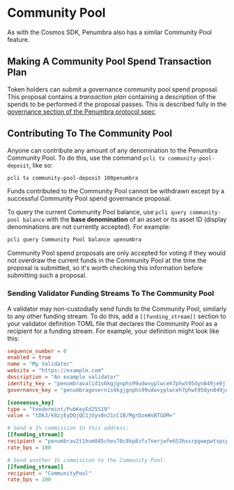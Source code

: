 # Community Pool

As with the Cosmos SDK, Penumbra also has a similar Community Pool feature.

## Making A Community Pool Spend Transaction Plan

Token holders can submit a governance community pool spend proposal. This proposal contains a _transaction plan_ containing a description of the spends to be performed if the proposal passes. This is described fully in the [governance section of the Penumbra protocol spec](./governance.md).

## Contributing To The Community Pool

Anyone can contribute any amount of any denomination to the Penumbra Community Pool. To do this, use the
command `pcli tx community-pool-deposit`, like so:

```bash
pcli tx community-pool-deposit 100penumbra
```

Funds contributed to the Community Pool cannot be withdrawn except by a successful Community Pool spend governance
proposal.

To query the current Community Pool balance, use `pcli query community-pool balance` with the **base denomination** of an
asset or its asset ID (display denominations are not currently accepted). For example:

```bash
pcli query Community Pool balance upenumbra
```

Community Pool spend proposals are only accepted for voting if they would not overdraw the current funds in the
Community Pool at the time the proposal is submitted, so it's worth checking this information before submitting
such a proposal.

### Sending Validator Funding Streams To The Community Pool

A validator may non-custodially send funds to the Community Pool, similarly to any other funding stream. To do
this, add a `[[funding_stream]]` section to your validator definition TOML file that declares the
Community Pool as a recipient for a funding stream. For example, your definition might look like this:

```toml
sequence_number = 0
enabled = true
name = "My Validator"
website = "https://example.com"
description = "An example validator"
identity_key = "penumbravalid1s6kgjgnphs99udwvyplwceh7phwt95dyn849je0jl0nptw78lcqqvcd65j"
governance_key = "penumbragovern1s6kgjgnphs99udwvyplwceh7phwt95dyn849je0jl0nptw78lcqqhknap5"

[consensus_key]
type = "tendermint/PubKeyEd25519"
value = "tDk3/k8zjEyDQjQC1jUyv8nJ1cC1B/MgrDzeWvBTGDM="

# Send a 1% commission to this address:
[[funding_stream]]
recipient = "penumbrav2t1hum845ches70c8kp8zfx7nerjwfe653hxsrpgwepwtspcp4jy6ytnxhe5kwn56sku684x6zzqcwp5ycrkee5mmg9kdl3jkr5lqn2xq3kqxvp4d7gwqdue5jznk2ter2t66mk4n"
rate_bps = 100

# Send another 1% commission to the Community Pool:
[[funding_stream]]
recipient = "CommunityPool"
rate_bps = 100
```
